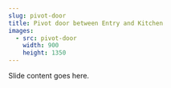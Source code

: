 ```yaml
---
slug: pivot-door
title: Pivot door between Entry and Kitchen
images:
  - src: pivot-door
    width: 900
    height: 1350
---
```

Slide content goes here.
